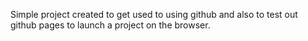 Simple project created to get used to using github and also to test out github pages to launch a project on the browser.
